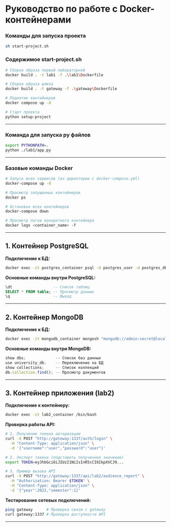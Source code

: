 # Руководство по работе с Docker-контейнерами

### Команды для запуска проекта

```bash
sh start-project.sh
```

### Содержимое start-project.sh

```bash
# Сборка образа первой лабораторной
docker build . -t lab1 -f .\lab1\Dockerfile

# Сборка образа шлюза
docker build . -t gateway -f .\gateway\Dockerfile

# Поднятие контейнеров
docker compose up -d

# Старт проекта
python setup-project
```

---

### Команда для запуска py файлов

```bash
export PYTHONPATH=.
python ./lab1/app.py
```

---

### Базовые команды Docker

```bash
# Запуск всех сервисов (из директории с docker-compose.yml)
docker-compose up -d

# Просмотр запущенных контейнеров
docker ps

# Остановка всех контейнеров
docker-compose down

# Просмотр логов конкретного контейнера
docker logs <container_name> -f
```

---

## 1. Контейнер PostgreSQL

**Подключение к БД:**

```bash
docker exec -it postgres_container psql -U postgres_user -d postgres_db
```

**Основные команды внутри PostgreSQL:**

```sql
\dt                  -- Список таблиц
SELECT * FROM table; -- Просмотр данных
\q                   -- Выход
```

---

## 2. Контейнер MongoDB

**Подключение к БД:**

```bash
docker exec -it mongodb_container mongosh "mongodb://admin:secret@localhost:27017/university_db?authSource=admin"
```

**Основные команды внутри MongoDB:**

```javascript
show dbs;             -- Список баз данных
use university_db;    -- Переключение на БД
show collections;     -- Список коллекций
db.collection.find(); -- Просмотр документов
```

---

## 3. Контейнер приложения (lab2)

**Подключение к контейнеру:**

```bash
docker exec -it lab2_container /bin/bash
```

**Проверка работы API:**

```bash
# 1. Получение токена авторизации
curl -X POST "http://gateway:1337/auth/login" \
  -H "Content-Type: application/json" \
  -d '{"username":"user","password":"user"}'

# 2. Экспорт токена (подставить полученное значение)
export TOKEN=eyJhbGciOiJIUzI1NiIsInR5cCI6IkpXVCJ9...

# 3. Пример вызова API
curl -X POST "http://gateway:1337/api/lab2/audience_report" \
  -H "Authorization: Bearer $TOKEN" \
  -H "Content-Type: application/json" \
  -d '{"year":2022,"semester":1}'
```

**Тестирование сетевых подключений:**

```bash
ping gateway      # Проверка связи с gateway
curl gateway:1337 # Проверка доступности API
```

---
